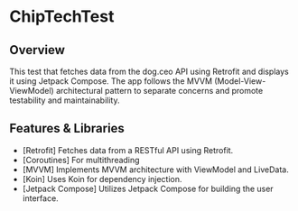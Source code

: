 # ChipTechTest
## Overview

This test that fetches data from the dog.ceo API using Retrofit and displays it using Jetpack Compose.
The app follows the MVVM (Model-View-ViewModel) architectural pattern to separate concerns and promote testability and maintainability.

## Features & Libraries

- [Retrofit] Fetches data from a RESTful API using Retrofit.
- [Coroutines] For multithreading
- [MVVM] Implements MVVM architecture with ViewModel and LiveData.
- [Koin] Uses Koin for dependency injection.
- [Jetpack Compose] Utilizes Jetpack Compose for building the user interface.
